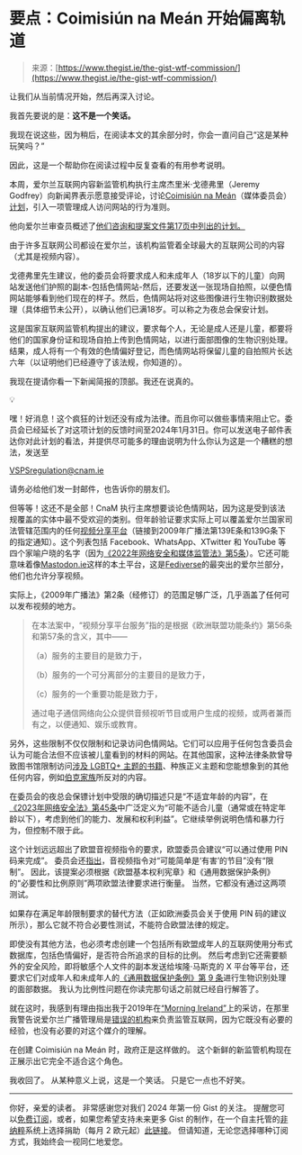 <!--yml

category: 未分类

日期：2024年05月27日 14:34:38

-->

# 要点：Coimisiún na Meán 开始偏离轨道

> 来源：[https://www.thegist.ie/the-gist-wtf-commission/](https://www.thegist.ie/the-gist-wtf-commission/)

让我们从当前情况开始，然后再深入讨论。

我首先要说的是：**这不是一个笑话。**

我现在说这些，因为稍后，在阅读本文的其余部分时，你会一直问自己“这是某种玩笑吗？”

因此，这是一个帮助你在阅读过程中反复查看的有用参考说明。

本周，爱尔兰互联网内容新监管机构执行主席杰里米·戈德弗里（Jeremy Godfrey）向新闻界表示愿意接受评论，讨论[Coimisiún na Meán](https://www.cnam.ie/)（媒体委员会）[计划](https://www.cnam.ie/coimisiun-na-mean-opens-public-consultation-on-irelands-first-online-safety-code/)，引入一项管理成人访问网站的行为准则。

他向爱尔兰审查员概述了[他们咨询和提案文件第17页中列出的计划。](https://www.irishexaminer.com/news/arid-41300860.html)

由于许多互联网公司都设在爱尔兰，该机构监管着全球最大的互联网公司的内容（尤其是视频内容）。

戈德弗里先生建议，他的委员会将要求成人和未成年人（18岁以下的儿童）向网站发送他们护照的副本-包括色情网站-然后，还要发送一张现场自拍照，以便色情网站能够看到他们现在的样子。然后，色情网站将对这些图像进行生物识别数据处理（具体细节未公开），以确认他们已满18岁。可以称之为夜总会保安计划。

这是国家互联网监管机构提出的建议，要求每个人，无论是成人还是儿童，都要将他们的国家身份证和现场自拍上传到色情网站，以进行面部图像的生物识别处理。结果，成人将有一个有效的色情偏好登记，而色情网站将保留儿童的自拍照片长达六年（以证明他们已经遵守了该法规，你知道的）。

我现在提请你看一下新闻简报的顶部。我还在说真的。

💡

嘿！好消息！这个疯狂的计划还没有成为法律。而且你可以做些事情来阻止它。委员会已经延长了对这项计划的反馈时间至2024年1月31日。你可以发送电子邮件表达你对此计划的看法，并提供尽可能多的理由说明为什么你认为这是一个糟糕的想法，发送至

[VSPSregulation@cnam.ie](mailto:VSPSregulation@cnam.ie)

请务必给他们发一封邮件，也告诉你的朋友们。

但等等！这还不是全部！CnaM 执行主席想要谈论色情网站，因为这是受到该法规覆盖的实体中最不受欢迎的类别。但年龄验证要求实际上可以覆盖爱尔兰国家司法管辖范围内的任何[视频分享平台](https://www.cnam.ie/designation-notices/)（链接到2009年广播法第139E条和139G条下的指定通知）。这个列表包括 Facebook、WhatsApp、XTwitter 和 YouTube 等四个家喻户晓的名字（因为[《2022年网络安全和媒体监管法》第5条](https://www.irishstatutebook.ie/eli/2022/act/41/section/5/enacted/en/html?q=video-sharing+platform&search_type=all)）。它还可能意味着像[Mastodon.ie](https://mastodon.ie)这样的本土平台，这是[Fediverse](https://www.theverge.com/23990974/social-media-2023-fediverse-mastodon-threads-activitypub)的最突出的爱尔兰部分，他们也允许分享视频。

实际上，《2009年广播法》第2条（经修订）的范围足够广泛，几乎涵盖了任何可以发布视频的地方。

> 在本法案中，“视频分享平台服务”指的是根据《欧洲联盟功能条约》第56条和第57条的含义，其中——
> 
> （a）服务的主要目的是致力于，
> 
> （b）服务的一个可分离部分的主要目的是致力于，
> 
> （c）服务的一个重要功能是致力于，
> 
> 通过电子通信网络向公众提供音频视听节目或用户生成的视频，或两者兼而有之，以便通知、娱乐或教育。

另外，这些限制不仅仅限制和记录访问色情网站。它们可以应用于任何包含委员会认为可能合法但不应该被儿童看到的材料的网站。在其他国家，这种法律条款曾导致图书馆限制访问[涉及 LGBTQ+ 主题的书籍](https://www.nytimes.com/2023/09/21/books/book-ban-rise-libraries.html)、种族正义主题和您能想象到的其他任何内容，例如[伯克家族](https://www.thegist.ie/the-gist-checking-the-weather/)所反对的内容。

在委员会的夜总会保镖计划中受限的确切描述只是“不适宜年龄的内容”，在[《2023年网络安全法》第45条](https://www.irishstatutebook.ie/eli/2022/act/41/section/45/enacted/en/html#sec45)中广泛定义为“可能不适合儿童（通常或在特定年龄以下），考虑到他们的能力、发展和权利利益”。它继续举例说明色情和暴力行为，但控制不限于此。

这个计划远远超出了欧盟音视频指令的要求，欧盟委员会建议“可以通过使用 PIN 码来完成”。 委员会还[指出](https://digital-strategy.ec.europa.eu/en/policies/avmsd-protection-minors)，音视频指令对“可能简单是‘有害’的节目”没有“限制”。 因此，该提案必须根据《欧盟基本权利宪章》和《通用数据保护条例》的“必要性和比例原则”两项欧盟法律要求进行衡量。 当然，它都没有通过这两项测试。

如果存在满足年龄限制要求的替代方法（正如欧洲委员会关于使用 PIN 码的建议所示），那么它就不符合必要性测试，不能符合欧盟法律的规定。

即使没有其他方法，也必须考虑创建一个包括所有欧盟成年人的互联网使用分布式数据库，包括色情偏好，是否符合所追求的目标的比例。 然后考虑到它还需要额外的安全风险，即将敏感个人文件的副本发送给埃隆·马斯克的 X 平台等平台，还要求它们对成年人和未成年人的[《通用数据保护条例》第 9 条](https://gdpr-info.eu/art-9-gdpr/)进行生物识别处理的面部数据。 我认为比例性问题在你读完那句话之前就已经自行解答了。

就在这时，我感到有理由指出我于2019年在[“Morning Ireland”](https://www.rte.ie/radio/radio1/clips/21574302/)上的采访，在那里我警告说爱尔兰广播管理局是[错误的机构](https://www.rte.ie/news/ireland/2019/0624/1057148-online-safety/)来负责监管互联网，因为它既没有必要的经验，也没有必要的对这个媒介的理解。

在创建 Coimisiún na Meán 时，政府正是这样做的。 这个新鲜的新监管机构现在正展示出它完全不适合这个角色。

我收回了。 从某种意义上说，这是一个笑话。 只是它一点也不好笑。

* * *

你好，亲爱的读者。 非常感谢您对我们 2024 年第一份 Gist 的关注。 提醒您可以[免费订阅](https://www.thegist.ie/#/portal/signup/free)，或者，如果您希望支持未来更多 Gist 的制作，在一个自主托管的[非纳粹](https://www.nytimes.com/2023/12/22/business/substack-nazis-content-moderation.html)系统上选择捐助（每月 2 欧元起）[此链接](https://www.thegist.ie/#/portal/signup)。 但请知道，无论您选择哪种订阅方式，我始终会一视同仁地爱您。
